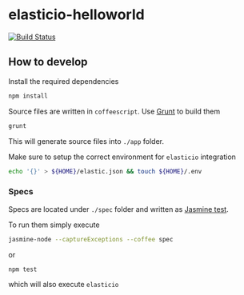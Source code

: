 elasticio-helloworld
====================

[![Build Status](https://travis-ci.org/hajoeichler/elasticio-helloworld.png?branch=master)](https://travis-ci.org/hajoeichler/elasticio-helloworld)


## How to develop

Install the required dependencies

```bash
npm install
```

Source files are written in `coffeescript`. Use [Grunt](http://gruntjs.com/) to build them

```bash
grunt
```

This will generate source files into `./app` folder.

Make sure to setup the correct environment for `elasticio` integration

```bash
echo '{}' > ${HOME}/elastic.json && touch ${HOME}/.env
```

### Specs

Specs are located under `./spec` folder and written as [Jasmine test](http://pivotal.github.io/jasmine/).

To run them simply execute

```bash
jasmine-node --captureExceptions --coffee spec
```

or

```bash
npm test
```

which will also execute `elasticio`